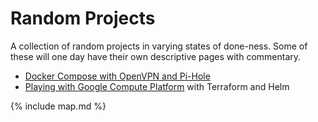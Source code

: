 # Random Projects

A collection of random projects in varying states of done-ness. Some of these will one day have their own descriptive pages with commentary.

* [Docker Compose with OpenVPN and Pi-Hole](https://github.com/lisa/docker-compose-openvpn-pihole)
* [Playing with Google Compute Platform](https://github.com/lisa/gcp) with Terraform and Helm

{% include map.md %}